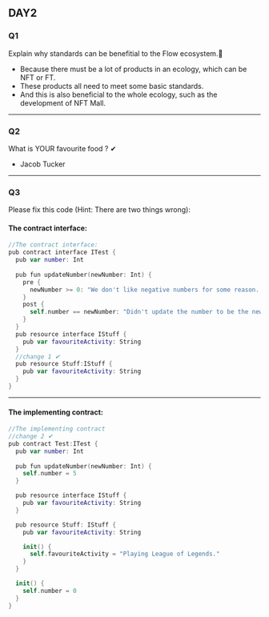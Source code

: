 ## DAY2

### Q1
Explain why standards can be benefitial to the Flow ecosystem.🍕
- Because there must be a lot of products in an ecology, which can be NFT or FT.
- These products all need to meet some basic standards.
- And this is also beneficial to the whole ecology, such as the development of NFT Mall.

---

### Q2
What is YOUR favourite food ? ✔
- Jacob Tucker
---

### Q3
Please fix this code (Hint: There are two things wrong):

#### The contract interface:
```swift
//The contract interface:
pub contract interface ITest {
  pub var number: Int
  
  pub fun updateNumber(newNumber: Int) {
    pre {
      newNumber >= 0: "We don't like negative numbers for some reason. We're mean."
    }
    post {
      self.number == newNumber: "Didn't update the number to be the new number."
    }
  }
  pub resource interface IStuff {
    pub var favouriteActivity: String
  }
  //change 1 ✔
  pub resource Stuff:IStuff {
    pub var favouriteActivity: String
  }
}
```
---
#### The implementing contract:
```swift
//The implementing contract
//change 2 ✔
pub contract Test:ITest {
  pub var number: Int
  
  pub fun updateNumber(newNumber: Int) {
    self.number = 5
  }

  pub resource interface IStuff {
    pub var favouriteActivity: String
  }

  pub resource Stuff: IStuff {
    pub var favouriteActivity: String

    init() {
      self.favouriteActivity = "Playing League of Legends."
    }
  }

  init() {
    self.number = 0
  }
}
```